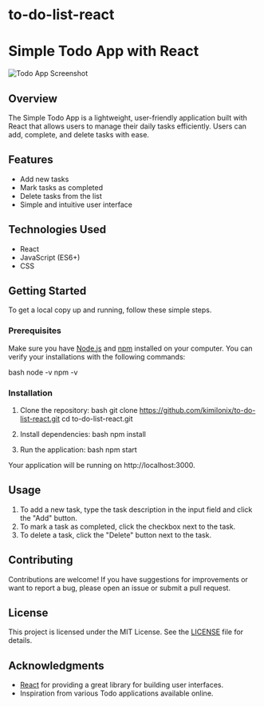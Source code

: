 # to-do-list-react
# Simple Todo App with React

![Todo App Screenshot](https://s8.uupload.ir/files/screenshot_from_2024-11-30_17-22-08_yytj.png) <!-- Add a screenshot of your app here -->

## Overview

The Simple Todo App is a lightweight, user-friendly application built with React that allows users to manage their daily tasks efficiently. Users can add, complete, and delete tasks with ease.

## Features

- Add new tasks
- Mark tasks as completed
- Delete tasks from the list
- Simple and intuitive user interface

## Technologies Used

- React
- JavaScript (ES6+)
- CSS

## Getting Started

To get a local copy up and running, follow these simple steps.

### Prerequisites

Make sure you have [Node.js](https://nodejs.org/) and [npm](https://www.npmjs.com/) installed on your computer. You can verify your installations with the following commands:

bash
node -v
npm -v

### Installation

1. Clone the repository:
   bash
   git clone https://github.com/kimilonix/to-do-list-react.git
   cd to-do-list-react.git
   
2. Install dependencies:
   bash
   npm install
   
3. Run the application:
   bash
   npm start
   
Your application will be running on http://localhost:3000.

## Usage

1. To add a new task, type the task description in the input field and click the "Add" button.
2. To mark a task as completed, click the checkbox next to the task.
3. To delete a task, click the "Delete" button next to the task.

## Contributing

Contributions are welcome! If you have suggestions for improvements or want to report a bug, please open an issue or submit a pull request.

## License

This project is licensed under the MIT License. See the [LICENSE](LICENSE) file for details.

## Acknowledgments

- [React](https://reactjs.org/) for providing a great library for building user interfaces.
- Inspiration from various Todo applications available online.
